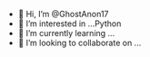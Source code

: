 - 👋 Hi, I’m @GhostAnon17
- 👀 I’m interested in ...Python
- 🌱 I’m currently learning ...
- 💞️ I’m looking to collaborate on ...

<!---
GhostAnon17/GhostAnon17 is a ✨ special ✨ repository because its `README.md` (this file) appears on your GitHub profile.
You can click the Preview link to take a look at your changes.
--->
